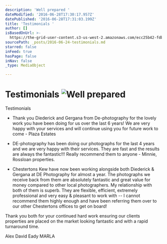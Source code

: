 ```yaml
---
description: 'Well prepared '
dateModified: '2016-06-28T17:30:17.957Z'
datePublished: '2016-06-28T17:31:03.199Z'
title: 'Testimonials '
author: []
isBasedOnUrl: >-
  https://the-grid-user-content.s3-us-west-2.amazonaws.com/ecc25b42-fdbc-4b9c-8e2b-075442082f64.jpg
sourcePath: _posts/2016-06-24-testimonials.md
starred: false
inFeed: true
hasPage: false
inNav: false
_type: MediaObject

---
```

# Testimonials ![Well prepared ](https://imgflo.herokuapp.com/graph/vahj1ThiexotieMo/36d4cd62d5113b23ddac9d29b4c9b240/croprotate.jpg?cropheight=2587&cropwidth=3954&degrees=0&input=https%3A%2F%2Fthe-grid-user-content.s3-us-west-2.amazonaws.com%2Fecc25b42-fdbc-4b9c-8e2b-075442082f64.jpg&x=0&y=0)

Testimonials

* Thank you Diederick and Gergana from De-photography for the lovely work you have been doing for us over the last 6 years! We are very happy with your services and will continue using you for future work to come - Plaza Estates

* DE-photography has been doing our photographs for the last 4 years and we are very happy with their services. They are fast and the results are always the fantastic!!! Really recommend them to anyone - Minnie, Rossloan properties.

* Chestertons Kew have now been working alongside both Diederick & Gergana at DE Photography for almost a year. The photographs we receive back from them are absolutely fantastic and great value for money compared to other local photographers. My relationship with both of them is superb. They are flexible, efficient, extremely professional and very easy & pleasant to work with -- I cannot recommend them highly enough and have been referring them over to our other Chestertons offices to get on board!

Thank you both for your continued hard work ensuring our clients properties are placed on the market looking fantastic and with a rapid turnaround time.

Alex David Eady MARLA
